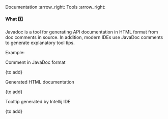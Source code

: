 <div id="path">Documentation :arrow_right: Tools :arrow_right:</div>

<div id="title">

#### What :one:

</div>

<div id="body">

Javadoc is a tool for generating API documentation in HTML format from doc comments in source. In addition, modern IDEs use JavaDoc comments to generate explanatory tool tips.

<tip-box>

Example:

Comment in JavaDoc format

{to add}

Generated HTML documentation

{to add}

Tooltip generated by Intellij IDE

{to add}

</tip-box>

</div>

<div id="extras">
</div>

</div>
